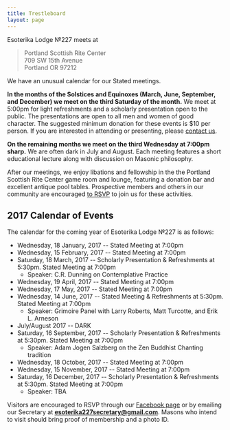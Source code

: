 ```yaml
---
title: Trestleboard
layout: page
---
```


Esoterika Lodge №227 meets at

> Portland Scottish Rite Center<br>
> 709 SW 15th Avenue<br>
> Portland OR 97212

We have an unusual calendar for our Stated meetings.

**In the months of the Solstices and Equinoxes (March, June,
September, and December) we meet on the third Saturday of the month.**
We meet at 5:00pm for light refreshments and a scholarly presentation
open to the public. The presentations are open to all men and women of
good character. The suggested minimum donation for these events is $10
per person. If you are interested in attending or presenting, please
[contact us](/contact/).

**On the remaining months we meet on the third Wednesday at 7:00pm
sharp.** We are often dark in July and August. Each meeting features a
short educational lecture along with discussion on Masonic philosophy.

After our meetings, we enjoy libations and fellowship in the the
Portland Scottish Rite Center game room and lounge, featuring a
donation bar and excellent antique pool tables. Prospective members
and others in our community are encouraged [to RSVP](/contact/) to join us for these activities.

## 2017 Calendar of Events

The calendar for the coming year of Esoterika Lodge №227 is as follows:

 -  Wednesday, 18 January, 2017 -- Stated Meeting at 7:00pm
 -  Wednesday, 15 February, 2017 -- Stated Meeting at 7:00pm
 -  Saturday, 18 March, 2017 -- Scholarly Presentation & Refreshments at 5:30pm. Stated Meeting at 7:00pm
    * Speaker: C.R. Dunning on Contemplative Practice
 -  Wednesday, 19 April, 2017 -- Stated Meeting at 7:00pm
 -  Wednesday, 17 May, 2017 -- Stated Meeting at 7:00pm
 -  Wednesday, 14 June, 2017 -- Stated Meeting & Refreshments at 5:30pm. Stated Meeting at 7:00pm
    * Speaker: Grimoire Panel with Larry Roberts, Matt Turcotte, and Erik L. Arneson
 -  July/August 2017 -- DARK
 -  Saturday, 16 September, 2017 -- Scholarly Presentation & Refreshments at 5:30pm. Stated Meeting at 7:00pm
    * Speaker: Adam Jogen Salzberg on the Zen Buddhist Chanting tradition
 -  Wednesday, 18 October, 2017 -- Stated Meeting at 7:00pm
 -  Wednesday, 15 November, 2017 -- Stated Meeting at 7:00pm
 -  Saturday, 16 December, 2017 -- Scholarly Presentation & Refreshments at 5:30pm. Stated Meeting at 7:00pm
    * Speaker: TBA

Visitors are encouraged to RSVP through our
[Facebook page](https://www.facebook.com/esoterikalodge.oregon/) or by
emailing our Secretary at **esoterika227secretary@gmail.com**. Masons
who intend to visit should bring proof of membership and a photo ID.
